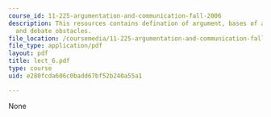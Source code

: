 ```yaml
---
course_id: 11-225-argumentation-and-communication-fall-2006
description: This resources contains defination of argument, bases of an argument
  and debate obstacles.
file_location: /coursemedia/11-225-argumentation-and-communication-fall-2006/e280fcda606c0badd67bf52b240a55a1_lect_6.pdf
file_type: application/pdf
layout: pdf
title: lect_6.pdf
type: course
uid: e280fcda606c0badd67bf52b240a55a1

---
```

None